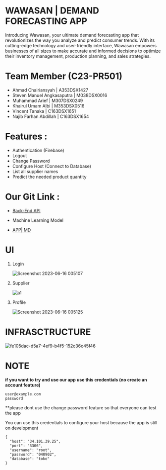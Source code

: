 # WAWASAN | DEMAND FORECASTING APP 

Introducing Wawasan, your ultimate demand forecasting app that revolutionizes the way you analyze and predict consumer trends. With its cutting-edge technology and user-friendly interface, Wawasan empowers businesses of all sizes to make accurate and informed decisions to optimize their inventory management, production planning, and sales strategies.

# Team Member (C23-PR501)

 - Ahmad Chairiansyah         | A353DSX1427
 - Steven Manuel Angkasaputra | M038DSX0016 
 - Muhammad Arief             | M307DSX0249 
 - Khairul Umam Albi          | M353DSX0516 
 - Vincent Tanaka             | C163DSX1651 
 - Najib Farhan Abdillah      | C163DSX1654

# Features :
 - Authentication (Firebase)
 - Logout
 - Change Password
 - Configure Host (Connect to Database)
 - List all supplier names
 - Predict the needed product quantity

# Our Git Link :
 - [Back-End API](https://github.com/vincenta1206519/backend-API-hapi)

 - Machine Learning Model

 - [APP| MD](https://github.com/amdryankz/capstone-wawasan-md)


# UI

1. Login

    ![Screenshot 2023-06-16 005107](https://github.com/vincenta1206519/backend-API-hapi/assets/113355550/b2d00b0f-98a9-4a98-b808-fb8fa30b7e68)

2. Supplier

    ![a1](https://github.com/vincenta1206519/backend-API-hapi/assets/113355550/4f1a82a9-84a1-46f3-a5f2-5b84e1ff282f)

3. Profile

    ![Screenshot 2023-06-16 005125](https://github.com/vincenta1206519/backend-API-hapi/assets/113355550/b612abca-f729-4c7c-87ec-8a59198067dc)




# INFRASCTRUCTURE

![fe105dac-d5a7-4ef9-b4f5-152c36c45f46](https://github.com/vincenta1206519/wawasan-capstone/assets/113355550/f079ef77-a92d-4c02-8908-c1ebcf1edf34)



# **NOTE**

**if you want to try and use our app use this credentials (no create an account feature)**

```
user@example.com
password
```
**please dont use the change password feature so that everyone can test the app

You can use this credentials to configure your host because the app is still on development

```
{
  "host": "34.101.39.25",
  "port": "3306",
  "username": "root",
  "password": "040902",
  "database": "toko"
}
```
